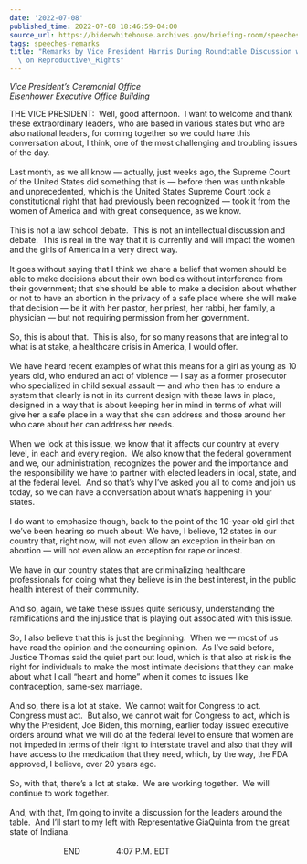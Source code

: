 ```yaml
---
date: '2022-07-08'
published_time: 2022-07-08 18:46:59-04:00
source_url: https://bidenwhitehouse.archives.gov/briefing-room/speeches-remarks/2022/07/08/remarks-by-vice-president-harris-during-roundtable-discussion-with-state-legislators-on-reproductive-rights/
tags: speeches-remarks
title: "Remarks by Vice President Harris During Roundtable Discussion with State Legislators\
  \ on Reproductive\_Rights"
---
```

 
*Vice President’s Ceremonial Office  
*Eisenhower Executive Office Building**

THE VICE PRESIDENT:  Well, good afternoon.  I want to welcome and thank
these extraordinary leaders, who are based in various states but who are
also national leaders, for coming together so we could have this
conversation about, I think, one of the most challenging and troubling
issues of the day.  
   
Last month, as we all know — actually, just weeks ago, the Supreme Court
of the United States did something that is — before then was unthinkable
and unprecedented, which is the United States Supreme Court took a
constitutional right that had previously been recognized — took it from
the women of America and with great consequence, as we know.   
   
This is not a law school debate.  This is not an intellectual discussion
and debate.  This is real in the way that it is currently and will
impact the women and the girls of America in a very direct way.   
   
It goes without saying that I think we share a belief that women should
be able to make decisions about their own bodies without interference
from their government; that she should be able to make a decision about
whether or not to have an abortion in the privacy of a safe place where
she will make that decision — be it with her pastor, her priest, her
rabbi, her family, a physician — but not requiring permission from her
government.  
   
So, this is about that.  This is also, for so many reasons that are
integral to what is at stake, a healthcare crisis in America, I would
offer.  
   
We have heard recent examples of what this means for a girl as young as
10 years old, who endured an act of violence — I say as a former
prosecutor who specialized in child sexual assault — and who then has to
endure a system that clearly is not in its current design with these
laws in place, designed in a way that is about keeping her in mind in
terms of what will give her a safe place in a way that she can address
and those around her who care about her can address her needs.  
   
When we look at this issue, we know that it affects our country at every
level, in each and every region.  We also know that the federal
government and we, our administration, recognizes the power and the
importance and the responsibility we have to partner with elected
leaders in local, state, and at the federal level.  And so that’s why
I’ve asked you all to come and join us today, so we can have a
conversation about what’s happening in your states.  
   
I do want to emphasize though, back to the point of the 10-year-old girl
that we’ve been hearing so much about: We have, I believe, 12 states in
our country that, right now, will not even allow an exception in their
ban on abortion — will not even allow an exception for rape or incest.  
   
We have in our country states that are criminalizing healthcare
professionals for doing what they believe is in the best interest, in
the public health interest of their community.  
   
And so, again, we take these issues quite seriously, understanding the
ramifications and the injustice that is playing out associated with this
issue.  
   
So, I also believe that this is just the beginning.  When we — most of
us have read the opinion and the concurring opinion.  As I’ve said
before, Justice Thomas said the quiet part out loud, which is that also
at risk is the right for individuals to make the most intimate decisions
that they can make about what I call “heart and home” when it comes to
issues like contraception, same-sex marriage.  
   
And so, there is a lot at stake.  We cannot wait for Congress to act. 
Congress must act.  But also, we cannot wait for Congress to act, which
is why the President, Joe Biden, this morning, earlier today issued
executive orders around what we will do at the federal level to ensure
that women are not impeded in terms of their right to interstate travel
and also that they will have access to the medication that they need,
which, by the way, the FDA approved, I believe, over 20 years ago.  
   
So, with that, there’s a lot at stake.  We are working together.  We
will continue to work together.  
   
And, with that, I’m going to invite a discussion for the leaders around
the table.  And I’ll start to my left with Representative GiaQuinta from
the great state of Indiana.  
   
                        END                4:07 P.M. EDT
